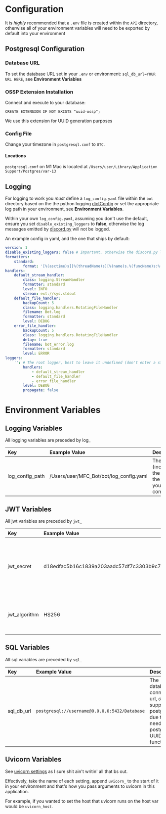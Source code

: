 # Configuration
It is *highly* recommended that a `.env` file is created within the `API` directory, otherwise all of your environment
variables will need to be exported by default into your environment

## Postgresql Configuration

### Database URL
To set the database URL set in your `.env` or environment: `sql_db_url=YOUR URL HERE`, see **Environment Variables**

### OSSP Extension Installation
Connect and execute to your database:

```
CREATE EXTENSION IF NOT EXISTS "uuid-ossp";
```

We use this extension for UUID generation purposes

### Config File
Change your timezone in `postgresql.conf` to `UTC`.

#### Locations
`postgresql.conf` on M1 Mac is located at `/Users/user/Library/Application Support/Postgres/var-13`

## Logging

For logging to work you *must* define a `log_config.yaml` file within the `bot` directory based on the the python
logging [dictConfig](https://docs.python.org/3/library/logging.config.html#dictionary-schema-details) *or* set the 
appropriate log path in your environment, see **Environment Variables**. 

Within your own `log_config.yaml`, assuming you don't use the default, ensure you set `disable_existing_loggers` to
**false**, otherwise the log messages emitted by [discord.py](https://discordpy.readthedocs.io/en/latest/index.html)
will not be logged.

An example config in yaml, and the one that ships by default:

```yaml
version: 1
disable_existing_loggers: false # Important, otherwise the discord.py logs will not be logged. Keep this as false
formatters:
    standard:
        format: '[%(asctime)s][%(threadName)s][%(name)s.%(funcName)s:%(lineno)d][%(levelname)s] %(message)s'
handlers:
    default_stream_handler:
        class: logging.StreamHandler
        formatter: standard
        level: INFO
        stream: ext://sys.stdout
    default_file_handler:
        backupCount: 5
        class: logging.handlers.RotatingFileHandler
        filename: Bot.log
        formatter: standard
        level: DEBUG
    error_file_handler:
        backupCount: 5
        class: logging.handlers.RotatingFileHandler
        delay: true
        filename: bot_error.log
        formatter: standard
        level: ERROR
loggers:
    '': # The root logger, best to leave it undefined (don't enter a string)
        handlers:
            - default_stream_handler
            - default_file_handler
            - error_file_handler
        level: DEBUG
        propagate: false
```


# Environment Variables

## Logging Variables

All logging variables are preceded by log_

| Key  | Example Value | Description
| :--- | :---          | :---
| log_config_path | /Users/user/MFC_Bot/bot/log_config.yaml | The path (including the name of the file) of your log config.

## JWT Variables

All jwt variables are preceded by `jwt_`

| Key           | Example Value                                                            | Description
| :---          | :---                                                                     | :---
| jwt_secret    | d18edfac5b16c1839a203aadc57df7c3303b9c76707398996da65dcb2797889f1ec4a2de | The JWT secret used to generate JWT tokens, ideally at least 32 characters long.
| jwt_algorithm | HS256                                                                    | The algorithm that is used when generating JWT tokens

## SQL Variables

All sql variables are preceded by `sql_`

| Key  | Example Value | Description
| :--- | :---          | :---
| sql_db_url | `postgresql://username@0.0.0.0:5432/Database` | The database connection url, *only* supports postgresql due to the need for postgresql UUID functions


## Uvicorn Variables

See [uvicorn settings](https://www.uvicorn.org/settings/) as I sure shit ain't writin' all that bs out.

Effectively, take the name of each setting, append `uvicorn_` to the start of it in your environment and that's
how you pass arguments to uvicorn in this application.

For example, if you wanted to set the host that uvicorn runs on the host var would be `uvicorn_host`.